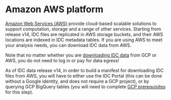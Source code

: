 # Amazon AWS platform

[Amazon Web Services (AWS)](https://aws.amazon.com/) provide cloud-based scalable solutions to support computation, storage and a range of other services. Starting from release v14, IDC files are replicated in AWS storage buckets, and their AWS locations are indexed in IDC metadata tables. If you are using AWS to meet your analysis needs, you can download IDC data from AWS.

Note that no matter whether you are [downloading IDC data](../data/downloading-data/) from GCP or AWS, you do not need to log in or pay for data egress!

As of IDC data release v14, in order to build a manifest for downloading IDC files from AWS, you will have to either use the IDC Portal (this can be done without a Google identity, and does not require a GCP project), or by querying GCP BigQuery tables (you will need to complete [GCP prerequisites](google-cloud-platform/getting-started-with-gcp.md) for this step).
